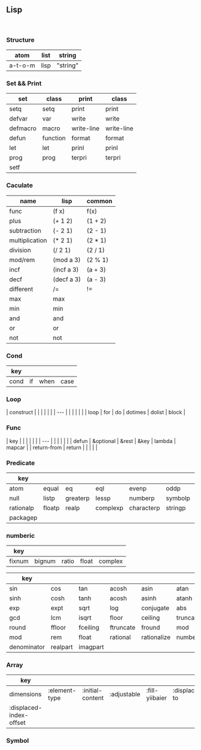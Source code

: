 ## Lisp  
<br/>

### Structure
| atom | list | string |
| --- | --- | --- |
| a-t-o-m | lisp | "string" |

### Set && Print
| set      | class    | print      | class      |
| ---      | ---      | ---        | ---        |
| setq     | setq     | print      | print      |
| defvar   | var      | write      | write      |
| defmacro | macro    | write-line | write-line |
| defun    | function | format     | format     |
| let      | let      | prinl      | prinl      |
| prog     | prog     | terpri     | terpri     |
| setf     |          |            |            |

### Caculate
| name           | lisp       | common  |
| ---            | ---        | ---     |
| func           | (f x)      | f(x)    |
| plus           | (+ 1 2)    | (1 + 2) |
| subtraction    | (- 2 1)    | (2 - 1) |
| multiplication | (* 2 1)    | (2 * 1) |
| division       | (/ 2 1)    | (2 / 1) |
| mod/rem        | (mod a 3)  | (2 % 1) |
| incf           | (incf a 3) | (a + 3) |
| decf           | (decf a 3) | (a - 3) |
| different      | /=         | !=      |
| max            | max        |         |
| min            | min        |         |
| and            | and        |         |
| or             | or         |         |
| not            | not        |         |

### Cond
| key  |    |      |      |
|------|----|------|------|
| cond | if | when | case |

### Loop

| construct |     |    |         |        |       |
| ---       |     |    |         |        |       |
| loop      | for | do | dotimes | dolist | block |

### Func

| key         |           |       |      |        |        |
| ---         |           |       |      |        |        |
| defun       | &optional | &rest | &key | lambda | mapcar |
| return-from | return    |       |      |        |        |

###  Predicate

| key       |        |          |          |            |         |           |
|-----------|--------|----------|----------|------------|---------|-----------|
| atom      | equal  | eq       | eql      | evenp      | oddp    | zerop     |
| null      | listp  | greaterp | lessp    | numberp    | symbolp | inntegerp |
| rationalp | floatp | realp    | complexp | characterp | stringp | arrayp    |
| packagep  |        |          |          |            |         |           |

### numberic
| key    |        |       |       |         |
|--------|--------|-------|-------|---------|
| fixnum | bignum | ratio | float | complex |

| key         |          |          |           |             |            |
|-------------|----------|----------|-----------|-------------|------------|
| sin         | cos      | tan      | acosh     | asin        | atan       |
| sinh        | cosh     | tanh     | acosh     | asinh       | atanh      |
| exp         | expt     | sqrt     | log       | conjugate   | abs        |
| gcd         | lcm      | isqrt    | floor     | ceiling     | truncate   |
| round       | ffloor   | fceiling | ftruncate | fround      | mod        |
| mod         | rem      | float    | rational  | rationalize | numberator |
| denominator | realpart | imagpart |           |             |            |

### Array

| key                     |               |                  |             |                |               |
|-------------------------|---------------|------------------|-------------|----------------|---------------|
| dimensions              | :element-type | :initial-content | :adjustable | :fill-yiibaier | :displaced-to |
| :displaced-index-offset |               |                  |             |                |               |

### Symbol
